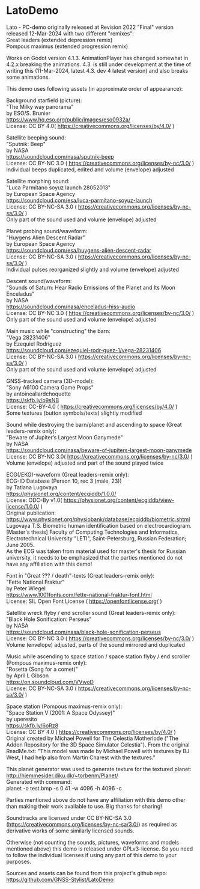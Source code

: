 # LatoDemo
Lato - PC-demo originally released at Revision 2022
"Final" version released 12-Mar-2024 with two different "remixes":\
Great leaders (extended depression remix)\
Pompous maximus (extended progression remix)

Works on Godot version 4.1.3. AnimationPlayer has changed somewhat in 4.2.x breaking the animations.
4.3. is still under development at the time of writing this (11-Mar-2024,
latest 4.3. dev 4 latest version) and also breaks some animations.

This demo uses following assets (in approximate order of appearance):

Background starfield (picture):\
"The Milky way panorama"\
by ESO/S. Brunier\
https://www.hq.eso.org/public/images/eso0932a/ \
License: CC BY 4.0( https://creativecommons.org/licenses/by/4.0/ )

Satellite beeping sound:\
"Sputnik: Beep"\
by NASA\
https://soundcloud.com/nasa/sputnik-beep \
License: CC BY-NC 3.0 ( https://creativecommons.org/licenses/by-nc/3.0/ )\
Individual beeps duplicated, edited and volume (envelope) adjusted

Satellite morphing sound:\
"Luca Parmitano soyuz launch 28052013"\
by European Space Agency\
https://soundcloud.com/esa/luca-parmitano-soyuz-launch \
License: CC BY-NC-SA 3.0 ( https://creativecommons.org/licenses/by-nc-sa/3.0/ )\
Only part of the sound used and volume (envelope) adjusted

Planet probing sound/waveform:\
"Huygens Alien Descent Radar"\
by European Space Agency\
https://soundcloud.com/esa/huygens-alien-descent-radar \
License: CC BY-NC-SA 3.0 ( https://creativecommons.org/licenses/by-nc-sa/3.0/ )\
Individual pulses reorganized slightly and volume (envelope) adjusted

Descent sound/waveform:\
"Sounds of Saturn: Hear Radio Emissions of the Planet and Its Moon Enceladus"\
by NASA\
https://soundcloud.com/nasa/enceladus-hiss-audio \
License: CC BY-NC 3.0 ( https://creativecommons.org/licenses/by-nc/3.0/ )\
Only part of the sound used and volume (envelope) adjusted

Main music while "constructing" the barn:\
"Vega 28231406"\
by Ezequiel Rodríguez\
https://soundcloud.com/ezequiel-rodr-guez-1/vega-28231406 \
License: CC BY-NC-SA 3.0 ( https://creativecommons.org/licenses/by-nc-sa/3.0/ )\
Only part of the sound used and volume (envelope) adjusted

GNSS-tracked camera (3D-model):\
"Sony A6100 Camera Game Props"\
by antoineallardchoquette\
https://skfb.ly/o9sNB \
License: CC-BY-4.0 ( https://creativecommons.org/licenses/by/4.0/ )\
Some textures (button symbols/texts) slightly modified

Sound while destroying the barn/planet and ascending to space (Great leaders-remix only):\
"Beware of Jupiter’s Largest Moon Ganymede"\
by NASA\
https://soundcloud.com/nasa/beware-of-jupiters-largest-moon-ganymede \
License: CC BY-NC 3.0( https://creativecommons.org/licenses/by-nc/3.0/ )\
Volume (envelope) adjusted and part of the sound played twice

ECG(/EKG)-waveform (Great leaders-remix only):\
ECG-ID Database (Person 10, rec 3 (male, 23))\
by Tatiana Lugovaya\
https://physionet.org/content/ecgiddb/1.0.0/ \
License: ODC-By v1.0( https://physionet.org/content/ecgiddb/view-license/1.0.0/ )\
Original publication: https://www.physionet.org/physiobank/database/ecgiddb/biometric.shtml Lugovaya T.S. Biometric human identification based on electrocardiogram. [Master's thesis] Faculty of Computing Technologies and Informatics, Electrotechnical University "LETI", Saint-Petersburg, Russian Federation; June 2005.\
As the ECG was taken from material used for master's thesis for Russian university, it needs to be emphasized that the parties mentioned do not have any affiliation with this demo!

Font in "Great ??? / death"-texts (Great leaders-remix only):\
"Fette National Fraktur"\
by Peter Wiegel\
https://www.1001fonts.com/fette-national-fraktur-font.html \
License: SIL Open Font License ( https://openfontlicense.org/ )

Satellite wreck flyby / end scroller sound (Great leaders-remix only):\
"Black Hole Sonification: Perseus"\
by NASA\
https://soundcloud.com/nasa/black-hole-sonification-perseus \
License: CC BY-NC 3.0 ( https://creativecommons.org/licenses/by-nc/3.0/ )\
Volume (envelope) adjusted, parts of the sound mirrored and duplicated

Music while ascending to space station / space station flyby / end scroller (Pompous maximus-remix only):\
"Rosetta (Song for a comet)"\
by April L Gibson\
https://on.soundcloud.com/VVwoD \
License: CC BY-NC-SA 3.0 ( https://creativecommons.org/licenses/by-nc-sa/3.0/ )

Space station (Pompous maximus-remix only):\
"Space Station V (2001: A Space Odyssey)"\
by uperesito\
https://skfb.ly/6oRz8 \
License: CC BY 4.0 ( https://creativecommons.org/licenses/by/4.0/ ) \
Original created by Michael Powell for The Celestia Motherlode
("The Addon Repository for the 3D Space Simulator Celestia").
From the original ReadMe.txt: "This model was made by
Michael Powell with textures by BJ West, I had help also from
Martin Charest with the textures."

This planet generator was used to generate texture for the textured planet:\
http://hjemmesider.diku.dk/~torbenm/Planet/ \
Generated with command:\
planet -o test.bmp -s 0.41 -w 4096 -h 4096 -c

Parties mentioned above do not have any affiliation with this demo other than making their work available to use.
Big thanks for sharing!

Soundtracks are licensed under CC BY-NC-SA 3.0 (https://creativecommons.org/licenses/by-nc-sa/3.0/)
as required as derivative works of some similarly licensed sounds.

Otherwise (not counting the sounds, pictures, waveforms and models mentioned above) this demo is released under GPLv3-license.
So you need to follow the individual licenses if using any part of this demo to your purposes.

Sources and assets can be found from this project's github repo:
https://github.com/GNSS-Stylist/LatoDemo
